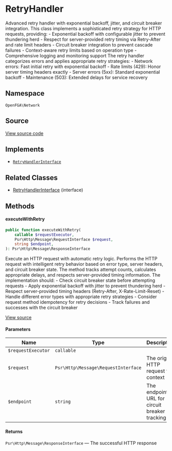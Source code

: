 # RetryHandler

Advanced retry handler with exponential backoff, jitter, and circuit breaker integration. This class implements a sophisticated retry strategy for HTTP requests, providing: - Exponential backoff with configurable jitter to prevent thundering herd - Respect for server-provided retry timing via Retry-After and rate limit headers - Circuit breaker integration to prevent cascade failures - Context-aware retry limits based on operation type - Comprehensive logging and monitoring support The retry handler categorizes errors and applies appropriate retry strategies: - Network errors: Fast initial retry with exponential backoff - Rate limits (429): Honor server timing headers exactly - Server errors (5xx): Standard exponential backoff - Maintenance (503): Extended delays for service recovery

## Namespace

`OpenFGA\Network`

## Source

[View source code](https://github.com/evansims/openfga-php/blob/main/src/Network/RetryHandler.php)

## Implements

* [`RetryHandlerInterface`](RetryHandlerInterface.md)

## Related Classes

* [RetryHandlerInterface](Network/RetryHandlerInterface.md) (interface)

## Methods

#### executeWithRetry

```php
public function executeWithRetry(
    callable $requestExecutor,
    Psr\Http\Message\RequestInterface $request,
    string $endpoint,
): Psr\Http\Message\ResponseInterface

```

Execute an HTTP request with automatic retry logic. Performs the HTTP request with intelligent retry behavior based on error type, server headers, and circuit breaker state. The method tracks attempt counts, calculates appropriate delays, and respects server-provided timing information. The implementation should: - Check circuit breaker state before attempting requests - Apply exponential backoff with jitter to prevent thundering herd - Respect server-provided timing headers (Retry-After, X-Rate-Limit-Reset) - Handle different error types with appropriate retry strategies - Consider request method idempotency for retry decisions - Track failures and successes with the circuit breaker

[View source](https://github.com/evansims/openfga-php/blob/main/src/Network/RetryHandler.php#L102)

#### Parameters

| Name               | Type                                | Description                                   |
| ------------------ | ----------------------------------- | --------------------------------------------- |
| `$requestExecutor` | `callable`                          |                                               |
| `$request`         | `Psr\Http\Message\RequestInterface` | The original HTTP request for context         |
| `$endpoint`        | `string`                            | The endpoint URL for circuit breaker tracking |

#### Returns

`Psr\Http\Message\ResponseInterface` — The successful HTTP response
